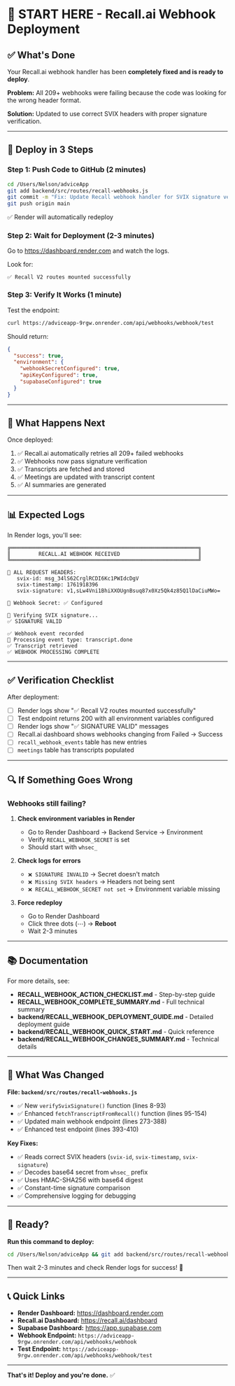 # 🚀 START HERE - Recall.ai Webhook Deployment

## ✅ What's Done

Your Recall.ai webhook handler has been **completely fixed and is ready to deploy**.

**Problem:** All 209+ webhooks were failing because the code was looking for the wrong header format.

**Solution:** Updated to use correct SVIX headers with proper signature verification.

---

## 🎯 Deploy in 3 Steps

### **Step 1: Push Code to GitHub** (2 minutes)

```bash
cd /Users/Nelson/adviceApp
git add backend/src/routes/recall-webhooks.js
git commit -m "Fix: Update Recall webhook handler for SVIX signature verification"
git push origin main
```

✅ Render will automatically redeploy

### **Step 2: Wait for Deployment** (2-3 minutes)

Go to https://dashboard.render.com and watch the logs.

Look for:
```
✅ Recall V2 routes mounted successfully
```

### **Step 3: Verify It Works** (1 minute)

Test the endpoint:
```bash
curl https://adviceapp-9rgw.onrender.com/api/webhooks/webhook/test
```

Should return:
```json
{
  "success": true,
  "environment": {
    "webhookSecretConfigured": true,
    "apiKeyConfigured": true,
    "supabaseConfigured": true
  }
}
```

---

## 🎉 What Happens Next

Once deployed:

1. ✅ Recall.ai automatically retries all 209+ failed webhooks
2. ✅ Webhooks now pass signature verification
3. ✅ Transcripts are fetched and stored
4. ✅ Meetings are updated with transcript content
5. ✅ AI summaries are generated

---

## 📊 Expected Logs

In Render logs, you'll see:

```
╔════════════════════════════════════════════════════════════╗
║         RECALL.AI WEBHOOK RECEIVED                         ║
╚════════════════════════════════════════════════════════════╝

📨 ALL REQUEST HEADERS:
   svix-id: msg_34lS62CrglRCDI6Kc1PWIdcDgV
   svix-timestamp: 1761918396
   svix-signature: v1,sLw4Vni1BhiXXOUgnBsuq87x0Xz5Qk4z85Q1lDaCiuMWo=

🔑 Webhook Secret: ✅ Configured

🔐 Verifying SVIX signature...
✅ SIGNATURE VALID

✅ Webhook event recorded
🎯 Processing event type: transcript.done
✅ Transcript retrieved
✅ WEBHOOK PROCESSING COMPLETE
```

---

## ✅ Verification Checklist

After deployment:

- [ ] Render logs show "✅ Recall V2 routes mounted successfully"
- [ ] Test endpoint returns 200 with all environment variables configured
- [ ] Render logs show "✅ SIGNATURE VALID" messages
- [ ] Recall.ai dashboard shows webhooks changing from Failed → Success
- [ ] `recall_webhook_events` table has new entries
- [ ] `meetings` table has transcripts populated

---

## 🔍 If Something Goes Wrong

### **Webhooks still failing?**

1. **Check environment variables in Render**
   - Go to Render Dashboard → Backend Service → Environment
   - Verify `RECALL_WEBHOOK_SECRET` is set
   - Should start with `whsec_`

2. **Check logs for errors**
   - `❌ SIGNATURE INVALID` → Secret doesn't match
   - `❌ Missing SVIX headers` → Headers not being sent
   - `❌ RECALL_WEBHOOK_SECRET not set` → Environment variable missing

3. **Force redeploy**
   - Go to Render Dashboard
   - Click three dots (⋯) → **Reboot**
   - Wait 2-3 minutes

---

## 📚 Documentation

For more details, see:

- **RECALL_WEBHOOK_ACTION_CHECKLIST.md** - Step-by-step guide
- **RECALL_WEBHOOK_COMPLETE_SUMMARY.md** - Full technical summary
- **backend/RECALL_WEBHOOK_DEPLOYMENT_GUIDE.md** - Detailed deployment guide
- **backend/RECALL_WEBHOOK_QUICK_START.md** - Quick reference
- **backend/RECALL_WEBHOOK_CHANGES_SUMMARY.md** - Technical details

---

## 🎯 What Was Changed

**File: `backend/src/routes/recall-webhooks.js`**

- ✅ New `verifySvixSignature()` function (lines 8-93)
- ✅ Enhanced `fetchTranscriptFromRecall()` function (lines 95-154)
- ✅ Updated main webhook endpoint (lines 273-388)
- ✅ Enhanced test endpoint (lines 393-410)

**Key Fixes:**
- ✅ Reads correct SVIX headers (`svix-id`, `svix-timestamp`, `svix-signature`)
- ✅ Decodes base64 secret from `whsec_` prefix
- ✅ Uses HMAC-SHA256 with base64 digest
- ✅ Constant-time signature comparison
- ✅ Comprehensive logging for debugging

---

## 🚀 Ready?

**Run this command to deploy:**

```bash
cd /Users/Nelson/adviceApp && git add backend/src/routes/recall-webhooks.js && git commit -m "Fix: Update Recall webhook handler for SVIX signature verification" && git push origin main
```

Then wait 2-3 minutes and check Render logs for success! 🎉

---

## 📞 Quick Links

- **Render Dashboard:** https://dashboard.render.com
- **Recall.ai Dashboard:** https://recall.ai/dashboard
- **Supabase Dashboard:** https://app.supabase.com
- **Webhook Endpoint:** `https://adviceapp-9rgw.onrender.com/api/webhooks/webhook`
- **Test Endpoint:** `https://adviceapp-9rgw.onrender.com/api/webhooks/webhook/test`

---

**That's it! Deploy and you're done.** ✅

